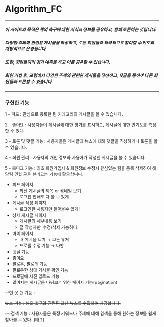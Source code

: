 # Algorithm_FC
* * *
##### 이 사이트의 목적은 해외 축구에 대한 지식과 정보를 공유하고, 함께 토론하는 것입니다. 
##### 다양한 주제와 관련된 게시물을 작성하고, 모든 회원들이 적극적으로 참여할 수 있도록 개방적으로 운영됩니다.
##### 또한, 회원들끼리 경기 예측을 하고 이를 공유할 수 있습니다.
##### 회원 가입 후, 포럼에서 다양한 주제와 관련된 게시물을 작성하고, 댓글을 통하여 다른 회원들과 토론할 수 있습니다. 
* * *
### 구현한 기능
1 - 피드 : 관심으로 등록한 팀 카테고리의 게시글을 볼 수 있습니다.

2 - 좋아요 :  사용자들이 게시글에 대한 평가를 표시하고, 게시글에 대한 인기도를 측정할 수 있다.

3 - 토론 및 댓글 기능 : 사용자들은 게시글과 뉴스에 대해 댓글을 작성하거나 토론을 할 수 있습니다.

4 - 회원 관리 : 사용자의 개인 정보와 사용자가 작성한 게시글을 볼 수 있습니다. 

5 - 북마크 기능 : 최초 회원가입시 & 회원정보 수정시 관심있는 팀을 등록 삭제하여 해당팀 관련 글을 불러오는 기능에 활용합니다.

- 피드 페이지
    - 최신 게시글의 제목 or 썸네일 보기
    - 로그인 안해도 다 볼 수 있게
- 게시글 작성 페이지
    - 로그인한 사용자만 들어올수 있게!
- 상세 게시글 페이지
    - 게시글의 세부내용 보기
    - 글 작성자만! 수정/삭제 가능하다.
- 마이 페이지
    - 내 게시물 보기 → 모든 유저
    - 프로필 수정 기능 → 나만
- 댓글 기능
- 좋아요
- 팔로우, 팔로워 기능
- 팔로우한 상대 게시물 확인 기능
- 프로필에 사진 업로드 기능
- 많아지는 게시글을 나눠보기 위한 페이지 기능(pagination)

구현 못 한 기능 :

~~뉴스 기능 : 해외 축구와 관련된 최신 뉴스를 수집하여 제공합니다.~~

~~검색 기능 : 사용자들은 특정 키워드나 주제에 대해 검색을 통해 원하는 정보를 쉽게 찾아볼 수 있다. (태그)
